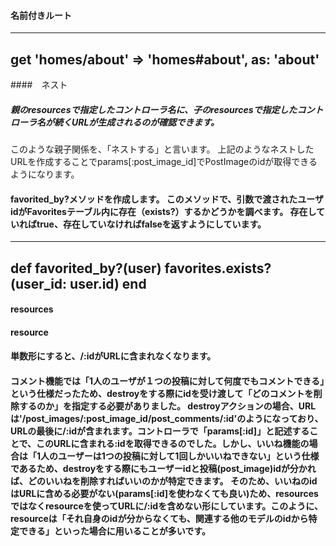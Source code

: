 #### 名前付きルート
-----------------------------------------------
get 'homes/about' => 'homes#about', as: 'about'
-----------------------------------------------

####　ネスト
##### 親のresourcesで指定したコントローラ名に、子のresourcesで指定したコントローラ名が続くURLが生成されるのが確認できます。
このような親子関係を、「ネストする」と言います。
上記のようなネストしたURLを作成することでparams[:post_image_id]でPostImageのidが取得できるようになります。

#### favorited_by?メソッドを作成します。 このメソッドで、引数で渡されたユーザidがFavoritesテーブル内に存在（exists?）するかどうかを調べます。 存在していればtrue、存在していなければfalseを返すようにしています。
-------------------------------------
def favorited_by?(user)
  favorites.exists?(user_id: user.id)
end
-------------------------------------

#### resources
#### resource
#### 単数形にすると、/:idがURLに含まれなくなります。

#### コメント機能では「1人のユーザが１つの投稿に対して何度でもコメントできる」という仕様だったため、destroyをする際にidを受け渡して「どのコメントを削除するのか」を指定する必要がありました。 destroyアクションの場合、URLは'/post_images/:post_image_id/post_comments/:id'のようになっており、URLの最後に/:idが含まれます。コントローラで「params[:id]」と記述することで、このURLに含まれる:idを取得できるのでした。しかし、いいね機能の場合は「1人のユーザーは1つの投稿に対して1回しかいいねできない」という仕様であるため、destroyをする際にもユーザーidと投稿(post_image)idが分かれば、どのいいねを削除すればいいのかが特定できます。 そのため、いいねのidはURLに含める必要がない(params[:id]を使わなくても良い)ため、resourcesではなくresourceを使ってURLに/:idを含めない形にしています。このように、resourceは「それ自身のidが分からなくても、関連する他のモデルのidから特定できる」といった場合に用いることが多いです。
